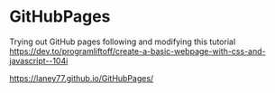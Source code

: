 # GitHubPages
Trying out GitHub pages following and modifying this tutorial https://dev.to/programliftoff/create-a-basic-webpage-with-css-and-javascript--104i 

https://laney77.github.io/GitHubPages/
